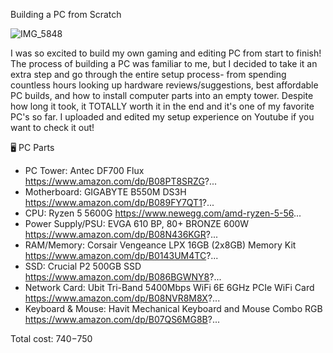 Building a PC from Scratch

![IMG_5848](https://user-images.githubusercontent.com/98995556/232567279-289a8cc8-f8db-4715-8ccf-3dadb44f7aff.JPG)

I was so excited to build my own gaming and editing PC from start to finish! The process of building a PC was familiar to me, but I decided to take it an extra step and go through the entire setup process- from spending countless hours looking up hardware reviews/suggestions, best affordable PC builds, and how to install computer parts into an empty tower. Despite how long it took, it TOTALLY worth it in the end and it's one of my favorite PC's so far. I uploaded and edited my setup experience on Youtube if you want to check it out!

🖥 PC Parts 
- PC Tower: Antec DF700 Flux  https://www.amazon.com/dp/B08PT8SRZG?... 
- Motherboard: GIGABYTE B550M DS3H  https://www.amazon.com/dp/B089FY7QT1?...
- CPU: Ryzen 5 5600G 
https://www.newegg.com/amd-ryzen-5-56...
- Power Supply/PSU: EVGA 610 BP, 80+ BRONZE 600W   https://www.amazon.com/dp/B08N436KGR?...
- RAM/Memory: Corsair Vengeance LPX 16GB (2x8GB) Memory Kit  https://www.amazon.com/dp/B0143UM4TC?...
- SSD: Crucial P2 500GB SSD  https://www.amazon.com/dp/B086BGWNY8?...
- Network Card: Ubit Tri-Band 5400Mbps WiFi 6E 6GHz PCIe WiFi Card https://www.amazon.com/dp/B08NVR8M8X?...
- Keyboard & Mouse: Havit Mechanical Keyboard and Mouse Combo RGB
https://www.amazon.com/dp/B07QS6MG8B?...

Total cost: $740-$750
